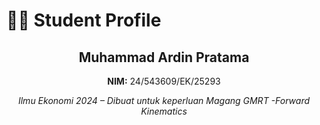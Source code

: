 # 👨‍🎓 Student Profile

<div align="center">

## Muhammad Ardin Pratama

**NIM:** 24/543609/EK/25293  

*Ilmu Ekonomi 2024 – Dibuat untuk keperluan Magang GMRT -Forward Kinematics*  


</div>

